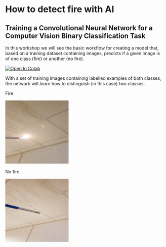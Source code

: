 # How to detect fire with AI
## Training a Convolutional Neural Network for a Computer Vision Binary Classification Task

In this workshop we will see the basic workflow for creating a model that, based on a training dataset containing images, predicts if a given image is of one class (fire) or another (no fire).

[![Open In Colab](https://colab.research.google.com/assets/colab-badge.svg)][colab_jp_nb_link] 
 
[colab_jp_nb_link]: https://colab.research.google.com/github/CityDataScienceSociety/ComputerVisionWorkshops/blob/main/detect-fire-with-AI/src/HowToDetectFireWithAI.ipynb

With a set of training images containing labelled examples of both classes, the network will *learn* how to distinguish (in this case) two classes.

Fire  

![Fire](img/fire.png)

No fire

![No fire](img/nofire.png)
